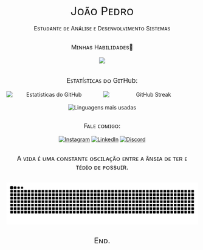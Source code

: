 <!-- Presentation -->
<div align="center" style="text-align:center">
    <p style="font-size:30px; margin-bottom:5px" >Jᴏᴀ̃ᴏ Pᴇᴅʀᴏ</p>
    <p style="font-size:15px"> Esᴛᴜᴅᴀɴᴛᴇ ᴅᴇ Aɴᴀ́ʟɪsᴇ ᴇ Dᴇsᴇɴᴠᴏʟᴠɪᴍᴇɴᴛᴏ Sɪsᴛᴇᴍᴀs </p>

</div>

##

<!-- Skills -->
<div align="center" style="margin-top:25px">
    <p style="font-size:16px">Mɪɴʜᴀs Hᴀʙɪʟɪᴅᴀᴅᴇs🤺</p>
    <a href="https://skillicons.dev">
        <img src="https://skillicons.dev/icons?i=html,css,js,jquery,nodejs,wordpress,git,angular,php,py,mysql,kali" />
    </a>
</div>

##

<div align="center">

  <p style="font-size:17px">Eꜱᴛᴀᴛíꜱᴛɪᴄᴀꜱ ᴅᴏ GɪᴛHub:</p>

  <div style="display: flex; justify-content: center; align-items: center; gap: 20px;">
    <img src="https://github-readme-stats.vercel.app/api?username=Joao-Pedro-Git&show_icons=true&theme=radical" alt="Estatísticas do GitHub" style="width: 405px;" />
    <img src="https://github-readme-streak-stats.herokuapp.com/?user=Joao-Pedro-Git&theme=radical" alt="GitHub Streak" style="width: 430px;" />

  </div>

  <br>

 <img src="https://github-readme-stats.vercel.app/api/top-langs/?username=Joao-Pedro-Git&theme=radical" alt="Linguagens mais usadas" style="width: 300px; height:300px" />
</div>

##

<!-- Contact Links -->
<div align="center" style="text-align:center;" >
<p style="font-size:16px">Fᴀʟᴇ ᴄᴏᴍɪɢᴏ:<p>

[![Instagram](https://img.shields.io/badge/Instagram-E4405F?style=for-the-badge&logo=instagram&logoColor=white)](https://www.instagram.com/jp__xzz/) [![LinkedIn](https://img.shields.io/badge/LinkedIn-0077B5?style=for-the-badge&logo=linkedin&logoColor=white)](https://www.linkedin.com/in/jo%C3%A3o-pedro-78307024b/) [![Discord](https://img.shields.io/badge/Discord-7289DA?style=for-the-badge&logo=discord&logoColor=white)](https://discordapp.com/users/842452747893997578)

</div>

##

<!-- Photo's -->
<div align="center" >
    <p style="font-size:17px; margin:20px">A ᴠɪᴅᴀ ᴇ́ ᴜᴍᴀ ᴄᴏɴsᴛᴀɴᴛᴇ ᴏsᴄɪʟᴀᴄ̧ᴀ̃ᴏ ᴇɴᴛʀᴇ ᴀ ᴀ̂ɴsɪᴀ ᴅᴇ ᴛᴇʀ ᴇ ᴛᴇ́ᴅɪᴏ ᴅᴇ ᴘᴏssᴜɪʀ.</p>
</div>

##

<!-- Serpent -->
<div align="center">
<picture>
  <source media="(prefers-color-scheme: dark)" srcset="https://raw.githubusercontent.com/Joao-Pedro-Git/Joao-Pedro-Git/output/github-contribution-grid-snake-dark.svg">
  <source media="(prefers-color-scheme: light)" srcset="https://raw.githubusercontent.com/Joao-Pedro-Git/Joao-Pedro-Git/output/github-contribution-grid-snake-dark.svg">
  <img align="center" alt="github contribution grid snake animation" src="https://raw.githubusercontent.com/Joao-Pedro-Git/Joao-Pedro-Git/output/github-contribution-grid-snake.svg">
</picture>
</div>

##

<div align="center" style="font-size:20px">Eɴᴅ.</div>
